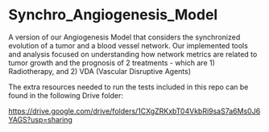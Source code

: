 # Synchro_Angiogenesis_Model
A version of our Angiogenesis Model that considers the synchronized evolution of a tumor and a blood vessel network. Our implemented tools and analysis focused on understanding how network metrics are related to tumor growth and the prognosis of 2 treatments - which are 1) Radiotherapy, and 2) VDA (Vascular Disruptive Agents)

The extra resources needed to run the tests included in this repo can be found in the following Drive folder:

https://drive.google.com/drive/folders/1CXgZRKxbT04VkbRi9saS7a6Ms0J6YAGS?usp=sharing
